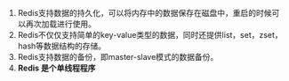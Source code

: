 1. Redis支持数据的持久化，可以将内存中的数据保存在磁盘中，重启的时候可以再次加载进行使用。 
2. Redis不仅仅支持简单的key-value类型的数据，同时还提供list，set，zset，hash等数据结构的存储。 
3. Redis支持数据的备份，即master-slave模式的数据备份。
4. **Redis 是个单线程程序**